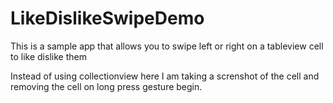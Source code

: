 # LikeDislikeSwipeDemo
This is a sample app that allows you to swipe left or right on a tableview cell to like dislike them

Instead of using collectionview here I am taking a screnshot of the cell and removing the cell on long press gesture begin.

